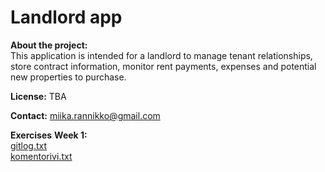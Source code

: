 # Landlord app

**About the project:**<br>
This application is intended for a landlord to manage tenant relationships, store contract information, monitor rent payments, expenses and potential new properties to purchase.

**License:** TBA <br>

**Contact:** miika.rannikko@gmail.com


**Exercises**
**Week 1:**<br>
[gitlog.txt](https://github.com/miikara/landlord/blob/master/laskarit/viikko1/gitlog.txt)<br>
[komentorivi.txt](https://github.com/miikara/landlord/blob/master/laskarit/viikko1/komentorivi.txt)

